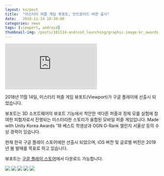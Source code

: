 ```yaml
---
layout: ko/post
title:  "미스터리 퍼즐 게임 뷰포트, 안드로이드 버전 출시"
date:   2018-11-14 10:30:00
categories: news
tags: [viewport, android]
thumbnail-img: /posts/181114-android_launching/graphic-image-kr_awards.png
---
```

<div class="embed-container full-embed on-post">
	<iframe src="https://www.youtube.com/embed/JRfKDSGoIUw?rel=0&showinfo=0" frameborder="0" allowfullscreen></iframe>
</div>

2018년 11월 14일, 미스터리 퍼즐 게임 뷰포트(Viewport)가 구글 플레이에 선출시 되었습니다.

뷰포트는 3D 소프트웨어의 뷰포트 기능에서 착안한 색다른 퍼즐과 정체 모를 실험에 참여한 피험자로서 진행되는 미스터리한 스토리가 융합된 모바일 퍼즐 게임입니다. Made with Unity Korea Awards '18 베스트 학생상과 OGN G-Rank 챌린지 서울상 등의 수상 경력이 있습니다.

현재 한국 구글 플레이 스토어에만 선출시 되었으며, iOS 버전 및 글로벌 버전은 2019년 봄 발매를 목표로 하고 있습니다.

뷰포트는 [구글 플레이 스토어](https://play.google.com/store/apps/details?id=com.dimareagames.viewport)에서 다운로드 가능합니다.

<img src="{{ site.baseurl }}/posts/181114-android_launching/viewport-screenshot-01.png" class="image half on-post">

<img src="{{ site.baseurl }}/posts/181114-android_launching/viewport-screenshot-02.png" class="image half on-post">

<img src="{{ site.baseurl }}/posts/181114-android_launching/viewport-screenshot-03.png" class="image half on-post">

<img src="{{ site.baseurl }}/posts/181114-android_launching/viewport-screenshot-04.png" class="image half on-post">

<img src="{{ site.baseurl }}/posts/181114-android_launching/graphic-image-kr_awards.png" class="image fit on-post">
